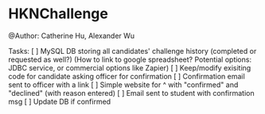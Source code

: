 # HKNChallenge

@Author: Catherine Hu, Alexander Wu

Tasks:
[ ] MySQL DB storing all candidates' challenge history (completed or requested as well?) 
    (How to link to google spreadsheet? Potential options: JDBC service, or commercial options like Zapier)
[ ] Keep/modify exisiting code for candidate asking officer for confirmation
[ ] Confirmation email sent to officer with a link
[ ] Simple website for ^ with "confirmed" and "declined" (with reason entered)
[ ] Email sent to student with confirmation msg
[ ] Update DB if confirmed
